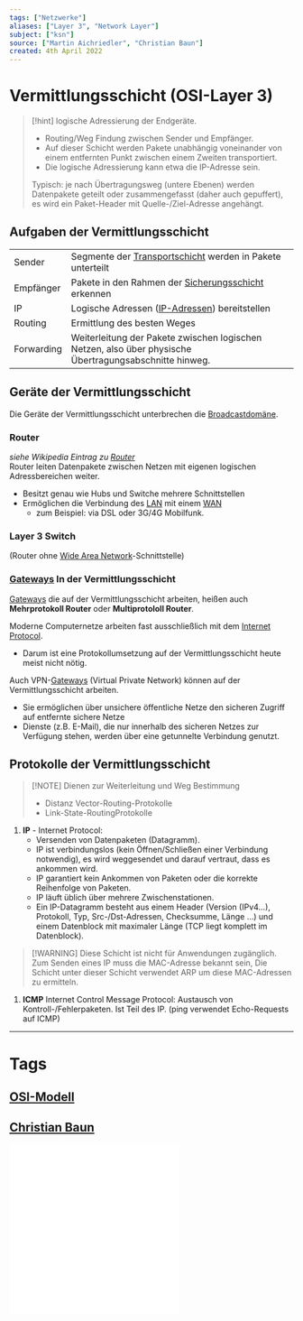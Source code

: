 ```yaml
---
tags: ["Netzwerke"]
aliases: ["Layer 3", "Network Layer"]
subject: ["ksn"]
source: ["Martin Aichriedler", "Christian Baun"]
created: 4th April 2022
---
```


# Vermittlungsschicht (OSI-Layer 3)

> [!hint] logische Adressierung der Endgeräte.
> - Routing/Weg Findung zwischen Sender und Empfänger.
> - Auf dieser Schicht werden Pakete unabhängig voneinander von einem entfernten Punkt zwischen einem Zweiten transportiert.
> - Die logische Adressierung kann etwa die IP-Adresse sein.
> 
> Typisch: je nach Übertragungsweg (untere Ebenen) werden Datenpakete geteilt oder zusammengefasst (daher auch gepuffert), es wird ein Paket-Header mit Quelle-/Ziel-Adresse angehängt.

## Aufgaben der Vermittlungsschicht

|            |                                                                                                        |
| ---------- | ------------------------------------------------------------------------------------------------------ |
| Sender     | Segmente der [Transportschicht](Transportschicht.md) werden in Pakete unterteilt                       |
| Empfänger  | Pakete in den Rahmen der [Sicherungsschicht](Sicherungsschicht.md) erkennen                            |
| IP         | Logische Adressen ([IP-Adressen](Internet%20Protocol.md)) bereitstellen                     |
| Routing    | Ermittlung des besten Weges                                                                            |
| Forwarding | Weiterleitung der Pakete zwischen logischen Netzen, also über physische Übertragungsabschnitte hinweg. |

## Geräte der Vermittlungsschicht

Die Geräte der Vermittlungsschicht unterbrechen die [Broadcastdomäne](Broadcastdomäne.md).

### Router

*siehe Wikipedia Eintrag zu [Router](https://de.wikipedia.org/wiki/Router)*  
Router leiten Datenpakete zwischen Netzen mit eigenen logischen Adressbereichen weiter.
- Besitzt genau wie Hubs und Switche mehrere Schnittstellen
- Ermöglichen die Verbindung des [LAN](Local%20Area%20Network.md) mit einem [WAN](Wide%20Area%20Network.md)
	- zum Beispiel: via DSL oder 3G/4G Mobilfunk.

### Layer 3 Switch

(Router ohne [Wide Area Network](Wide%20Area%20Network.md)-Schnittstelle)

### [Gateways](Gateway.md) In der Vermittlungsschicht

[Gateways](Gateway.md) die auf der Vermittlungsschicht arbeiten, heißen auch **Mehrprotokoll Router** oder **Multiprotololl Router**.

Moderne Computernetze arbeiten fast ausschließlich mit dem [Internet Protocol](Internet%20Protocol.md).
- Darum ist eine Protokollumsetzung auf der Vermittlungsschicht heute meist nicht nötig.

Auch VPN-[Gateways](Gateway.md) (Virtual Private Network) können auf der Vermittlungsschicht arbeiten.
 - Sie ermöglichen über unsichere öffentliche Netze den sicheren Zugriff auf entfernte sichere Netze
 - Dienste (z.B. E-Mail), die nur innerhalb des sicheren Netzes zur Verfügung stehen, werden über eine getunnelte Verbindung genutzt.

## Protokolle der Vermittlungsschicht

> [!NOTE] Dienen zur Weiterleitung und Weg Bestimmung
> - Distanz Vector-Routing-Protokolle
> - Link-State-RoutingProtokolle

1. **IP** - Internet Protocol:
	- Versenden von Datenpaketen (Datagramm).
	- IP ist verbindungslos (kein Öffnen/Schließen einer Verbindung notwendig), es wird weggesendet und darauf vertraut, dass es ankommen wird.
	- IP garantiert kein Ankommen von Paketen oder die korrekte Reihenfolge von Paketen.
	- IP läuft üblich über mehrere Zwischenstationen.
	- Ein IP-Datagramm besteht aus einem Header (Version (IPv4…), Protokoll, Typ, Src-/Dst-Adressen, Checksumme, Länge …) und einem Datenblock mit maximaler Länge (TCP liegt komplett im Datenblock).

> [!WARNING] Diese Schicht ist nicht für Anwendungen zugänglich. Zum Senden eines IP muss die MAC-Adresse bekannt sein, Die Schicht unter dieser Schicht verwendet ARP um diese MAC-Adressen zu ermitteln.

1. **ICMP**	Internet Control Message Protocol: Austausch von Kontroll-/Fehlerpaketen. Ist Teil des IP. (ping verwendet Echo-Requests auf ICMP)





---

# Tags

## [OSI-Modell](OSI-Modell.md)

## [Christian Baun](http://www.christianbaun.de/)

![7-FS_ComputerNetze](assets/Christian-Baun-pdf/7-FS_ComputerNetze.pdf)  
![8-FS_ComputerNetze](assets/Christian-Baun-pdf/8-FS_ComputerNetze.pdf)
